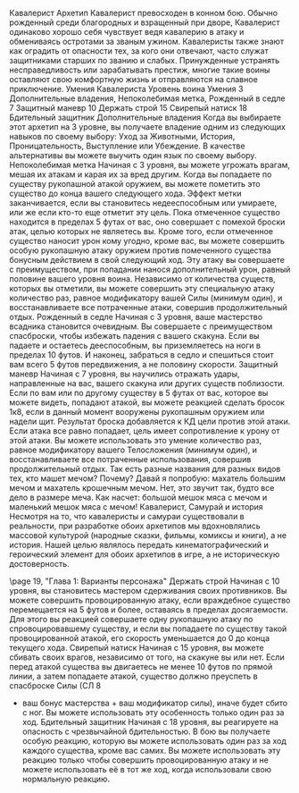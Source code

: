 
Кавалерист
Архетип Кавалерист превосходен в конном бою.
Обычно рожденный среди благородных и взращенный при дворе, Кавалерист одинаково хорошо себя чувствует ведя кавалерию в атаку и обмениваясь остротами за званым ужином. Кавалеристы также знают как оградить от опасности тех, за кого они отвечают, часто служат защитниками старших по званию и слабых. Принужденные устранять несправедливость или зарабатывать престиж, многие такие воины оставляют свою комфортную жизнь и отправляются на славное приключение.
Умения Кавалериста
Уровень воина Умения
3 Дополнительные владения,
Непоколебимая метка, Рожденный в седле
7 Защитный маневр
10 Держать строй
15 Свирепый натиск
18 Бдительный защитник
Дополнительные владения
Когда вы выбираете этот архетип на 3 уровне, вы получаете владение одним из следующих навыков по своему выбору: Уход за Животными, История, Проницательность, Выступление или Убеждение. В качестве альтернативы вы можете выучить один язык по своему выбору.
Непоколебимая метка
Начиная с 3 уровня, вы можете угрожать врагам, мешая их атакам и карая их за вред другим. Когда вы попадаете по существу рукопашной атакой оружием, вы можете пометить это существо до конца вашего следующего хода. Эффект метки заканчивается, если вы становитесь недееспособным или умираете, или же если кто-то еще отметит эту цель.
Пока отмеченное существо находится в пределах 5 футах от вас, оно совершает с помехой броски атак, целью которых не являетесь вы.
Кроме того, если отмеченное существо наносит урон кому угодно, кроме вас, вы можете совершить особую рукопашную атаку оружием против помеченного существа бонусным действием в свой следующий ход. Эту атаку вы совершаете с преимуществом, при попадании нанося дополнительный урон, равный половине вашего уровня воина.
Независимо от количества существ, которых вы отметили, вы можете совершить эту специальную атаку количество раз, равное модификатору вашей
Силы (минимум один), и восстанавливаете все потраченные атаки, совершив продолжительный отдых.
Рожденный в седле
Начиная с 3 уровня, ваше мастерство всадника становится очевидным. Вы совершаете с преимуществом спасброски, чтобы избежать падения с вашего скакуна. Если вы падаете и остаетесь дееспособным, вы приземляетесь на ноги в пределах 10 футов.
И наконец, забраться в седло и спешиться стоит вам всего 5 футов передвижения, а не половину скорости.
Защитный маневр
Начиная с 7 уровня, вы научились отражать удары, направленные на вас, вашего скакуна или других существ поблизости. Если по вам или по другому существу в 5 футах от вас, которое вы можете видеть, попадают атакой, вы можете реакцией сделать бросок 1к8, если в данный момент вооружены рукопашным оружием или надели щит. Результат броска добавляется к КД цели против этой атаки. Если атака все равно попадает, цель имеет сопротивление к урону от этой атаки.
Вы можете использовать это умение количество раз, равное модификатору вашего Телосложения (минимум один), и восстанавливаете все потраченные использования, совершив продолжительный отдых.
Так есть разные названия для разных видов тех, кто машет мечом? Почему? Давай я попробую: махатель большим мечом и махатель крошечным мечом. Нет, это звучит так, будто все дело в размере меча.
Как насчет: большой мешок мяса с мечом и маленький мешок мяса с мечом!
Кавалерист, Самурай и история
Несмотря на то, что кавалеристы и самураи существовали в реальности, при разработке обоих архетипов мы вдохновлялись массовой культурой (народные сказки, фильмы, комиксы и книги), а не история. Нашей целью являлось передать кинематографический и героический элемент для обоих архетипов в игре, а не историческую достоверность.

\page 19, "Глава 1: Варианты персонажа"
Держать строй
Начиная с 10 уровня, вы становитесь мастером сдерживания своих противников. Вы можете совершить провоцированную атаку, если враждебное существо перемещается на 5 футов и более, оставаясь в пределах досягаемости. Для этого вы реакцией совершаете одну рукопашную атаку по спровоцировавшему существу, и если вы попадаете по существу такой провоцированной атакой, его скорость уменьшается до 0 до конца текущего хода.
Свирепый натиск
Начиная с 15 уровня, вы можете сбивать своих врагов, независимо от того, на скакуне вы или нет. Если перед атакой существа вы двигаетесь не менее 10
футов по прямой линии, а затем попадаете атакой, существо должно преуспеть в спасброске Силы (СЛ 8
- ваш бонус мастерства + ваш модификатор силы),
иначе будет сбито с ног. Вы можете использовать эту особенность только один раз за ход.
Бдительный защитник
Начиная с 18 уровня, вы реагируете на опасность с чрезвычайной бдительностью. В бою вы получаете особую реакцию, которую вы можете использовать один раз за ход каждого существа, кроме вас самих.
Вы можете использовать эту реакцию только чтобы совершить провоцированную атаку и не можете использовать её в тот же ход, когда использовали свою нормальную реакцию.
